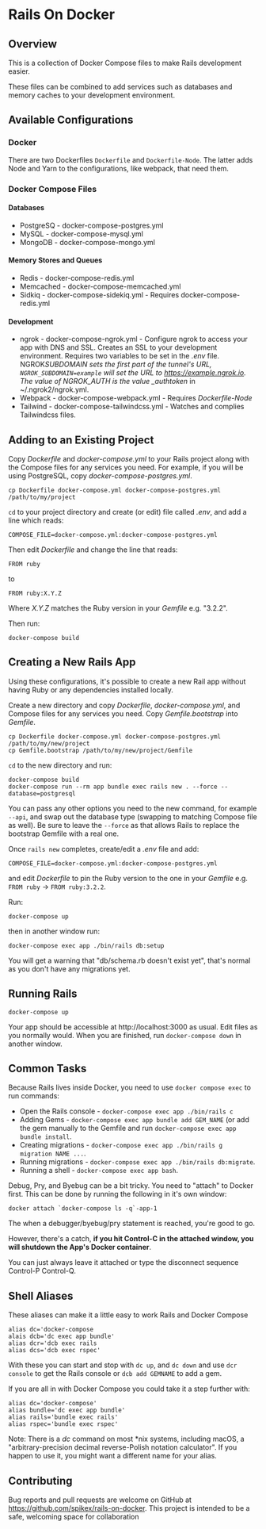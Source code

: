 # Rails On Docker

## Overview

This is a collection of Docker Compose files to make Rails development easier.

These files can be combined to add services such as databases
and memory caches to your development environment.

## Available Configurations

### Docker

There are two Dockerfiles `Dockerfile` and `Dockerfile-Node`. The latter adds
Node and Yarn to the configurations, like webpack, that need them.

### Docker Compose Files

#### Databases

- PostgreSQ - docker-compose-postgres.yml
- MySQL - docker-compose-mysql.yml
- MongoDB - docker-compose-mongo.yml

#### Memory Stores and Queues

- Redis - docker-compose-redis.yml
- Memcached - docker-compose-memcached.yml
- Sidkiq - docker-compose-sidekiq.yml - Requires docker-compose-redis.yml

#### Development

- ngrok - docker-compose-ngrok.yml - Configure ngrok to access your app with
  DNS and SSL. Creates an SSL to your development environment. Requires
  two variables to be set in the _.env_ file. NGROK*SUBDOMAIN
  sets the first part of the tunnel's URL, `NGROK_SUBDOMAIN=example` will set
  the URL to https://example.ngrok.io. The value of
  NGROK_AUTH is the value \_authtoken* in ~/.ngrok2/ngrok.yml.
- Webpack - docker-compose-webpack.yml - Requires _Dockerfile-Node_
- Tailwind - docker-compose-tailwindcss.yml - Watches and complies Tailwindcss files.

## Adding to an Existing Project

Copy _Dockerfile_ and _docker-compose.yml_ to your Rails project along with the
Compose files for any services you need. For example, if you will be using
PostgreSQL, copy _docker-compose-postgres.yml_.

```
cp Dockerfile docker-compose.yml docker-compose-postgres.yml /path/to/my/project
```

`cd` to your project directory and create (or edit) file called _.env_, and add a
line which reads:

```
COMPOSE_FILE=docker-compose.yml:docker-compose-postgres.yml
```

Then edit _Dockerfile_ and change the line that reads:

```
FROM ruby
```

to

```
FROM ruby:X.Y.Z
```

Where _X.Y.Z_ matches the Ruby version in your _Gemfile_ e.g. "3.2.2".

Then run:

```
docker-compose build
```

## Creating a New Rails App

Using these configurations, it's possible to create a new Rail app without
having Ruby or any dependencies installed locally.

Create a new directory and copy _Dockerfile_, _docker-compose.yml_, and
Compose files for any services you need. Copy _Gemfile.bootstrap_ into _Gemfile_.

```
cp Dockerfile docker-compose.yml docker-compose-postgres.yml /path/to/my/new/project
cp Gemfile.bootstrap /path/to/my/new/project/Gemfile
```

`cd` to the new directory and run:

```
docker-compose build
docker-compose run --rm app bundle exec rails new . --force --database=postgresql
```

You can pass any other options you need to the new command, for example `--api`, and swap out the
database type (swapping to matching Compose file as well). Be sure to leave the
`--force` as that allows Rails to replace the bootstrap Gemfile with a real one.

Once `rails new` completes, create/edit a _.env_ file and add:

```
COMPOSE_FILE=docker-compose.yml:docker-compose-postgres.yml
```

and edit _Dockerfile_ to pin the Ruby version to the one in your _Gemfile_
e.g. `FROM ruby` -> `FROM ruby:3.2.2`.

Run:

```
docker-compose up
```

then in another window run:

```
docker-compose exec app ./bin/rails db:setup
```

You will get a warning that "db/schema.rb doesn't exist yet", that's normal as
you don't have any migrations yet.

## Running Rails

```
docker-compose up
```

Your app should be accessible at http://localhost:3000 as usual. Edit files as
you normally would. When you are finished, run `docker-compose down` in another
window.

## Common Tasks

Because Rails lives inside Docker, you need to use `docker compose exec` to run
commands:

- Open the Rails console - `docker-compose exec app ./bin/rails c`
- Adding Gems - `docker-compose exec app bundle add GEM_NAME` (or add the gem manually
  to the Gemfile and run `docker-compose exec app bundle install`.
- Creating migrations - `docker-compose exec app ./bin/rails g migration NAME ...`.
- Running migrations - `docker-compose exec app ./bin/rails db:migrate`.
- Running a shell - `docker-compose exec app bash`.

Debug, Pry, and Byebug can be a bit tricky. You need to "attach" to Docker
first. This can be done by running the following in it's own window:

```
docker attach `docker-compose ls -q`-app-1
```

The when a debugger/byebug/pry statement is reached, you're good to go.

However, there's a catch, **if you hit Control-C in the attached window, you will shutdown the App's
Docker container**.

You can just always leave it attached or type the disconnect sequence Control-P
Control-Q.

## Shell Aliases

These aliases can make it a little easy to work Rails and Docker Compose

```
alias dc='docker-compose
alais dcb='dc exec app bundle'
alias dcr='dcb exec rails
alias dcs='dcb exec rspec'
```

With these you can start and stop with `dc up`, and `dc down` and use `dcr console` to get the Rails console or `dcb add GEMNAME` to add a gem.

If you are all in with Docker Compose you could take it a step further with:

```
alias dc='docker-compose'
alias bundle='dc exec app bundle'
alias rails='bundle exec rails'
alias rspec='bundle exec rspec'
```

Note: There is a _dc_ command on most \*nix systems, including macOS, a
"arbitrary-precision decimal reverse-Polish notation calculator". If you happen
to use it, you might want a different name for your alias.

## Contributing

Bug reports and pull requests are welcome on GitHub at https://github.com/spikex/rails-on-docker.
This project is intended to be a safe, welcoming space for collaboration
